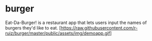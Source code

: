 # burger
Eat-Da-Burger! is a restaurant app that lets users input the names of burgers they'd like to eat.
[https://raw.githubusercontent.com/r-ruiz/burger/master/public/assets/img/demoapp.gif]